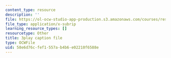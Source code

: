 ```yaml
---
content_type: resource
description: ''
file: https://ol-ocw-studio-app-production.s3.amazonaws.com/courses/res-ll-005-mathematics-of-big-data-and-machine-learning-january-iap-2020/58e6d76cfef1557ab4b6e02210f6588e_KXJVqsbh_4Y.vtt
file_type: application/x-subrip
learning_resource_types: []
resourcetype: Other
title: 3play caption file
type: OCWFile
uid: 58e6d76c-fef1-557a-b4b6-e02210f6588e
---
```


